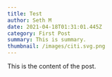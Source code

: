 ```yaml
---
title: Test
author: Seth M
date: 2021-04-18T01:31:01.445Z
category: First Post
summary: This is summary.
thumbnail: /images/citi.svg.png
---
```

This is the content of the post.